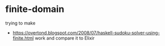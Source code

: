 # finite-domain

trying to make 
- https://overtond.blogspot.com/2008/07/haskell-sudoku-solver-using-finite.html
work and compare it to Elixir
